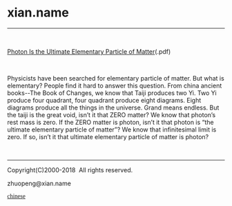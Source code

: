 # xian.name
<hr />
<p>&nbsp;</p>
<a href="en/Photon%20Is%20the%20Ultimate%20Elementary%20Particle%20of%20Matter.pdf">Photon Is the Ultimate Elementary Particle of Matter</a>(.pdf)
<p>&nbsp;</p>
Physicists have been searched for elementary particle of matter. But what is elementary? People find it hard to answer this question. From china ancient books--The Book of Changes, we know that Taiji produces two Yi. Two Yi produce four quadrant, four quadrant produce eight diagrams. Eight diagrams produce all the things in the universe. Grand means endless. But the taiji is the great void, isn’t it that ZERO matter? We know that photon’s rest mass is zero. If the ZERO matter is photon, isn’t it that photon is “the ultimate elementary particle of matter”? We know that infinitesimal limit is zero. If so, isn’t it that ultimate elementary particle of matter is photon?
<p>&nbsp;</p>
<hr />

Copyright(C)2000-2018&nbsp; All rights reserved.
<p class="style2">zhuopeng@xian.name</p>
<p class="style2"><font face="Times New Roman">
    <a href="xian.htm">chinese</a></font></p>
